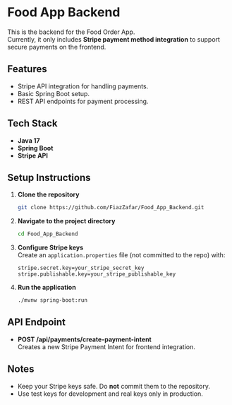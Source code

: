 # Food App Backend

This is the backend for the Food Order App.  
Currently, it only includes **Stripe payment method integration** to support secure payments on the frontend.

## Features
- Stripe API integration for handling payments.
- Basic Spring Boot setup.
- REST API endpoints for payment processing.

## Tech Stack
- **Java 17**
- **Spring Boot**
- **Stripe API**

## Setup Instructions

1. **Clone the repository**
    ```bash
    git clone https://github.com/FiazZafar/Food_App_Backend.git
    ```
2. **Navigate to the project directory**
    ```bash
    cd Food_App_Backend
    ```
3. **Configure Stripe keys**  
   Create an `application.properties` file (not committed to the repo) with:
    ```properties
    stripe.secret.key=your_stripe_secret_key
    stripe.publishable.key=your_stripe_publishable_key
    ```
4. **Run the application**
    ```bash
    ./mvnw spring-boot:run
    ```

## API Endpoint
- **POST /api/payments/create-payment-intent**  
  Creates a new Stripe Payment Intent for frontend integration.

## Notes
- Keep your Stripe keys safe. Do **not** commit them to the repository.
- Use test keys for development and real keys only in production.
